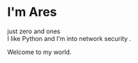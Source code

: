 # I'm Ares 

just zero and ones  
I like Python and I’m into network security .  


Welcome to my world.
